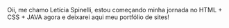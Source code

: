 Oii, me chamo Letícia Spinelli, estou começando minha jornada no HTML + CSS + JAVA agora e deixarei aqui meu portfólio de sites!
